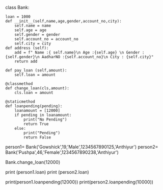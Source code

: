 class Bank:

    loan = 1000
    def __init__(self,name,age,gender,account_no,city):
        self.name = name
        self.age = age
        self.gender = gender
        self.account_no = account_no
        self.city = city
    def address (self):
        add = f" Name :{ self.name}\n Age :{self.age} \n Gender : {self.gender}\n AadharNO :{self.account_no}\n City : {self.city}"
        return add

    def pay_loan (self,amount):
        self.loan = amount

    @classmethod
    def change_loan(cls,amount):
        cls.loan = amount

    @staticmethod
    def loanpending(pending):
        loanamount = [12000]
        if pending in loanamount:
            print("No Pending")
            return True
        else:
            print("Pending")
            return False


person1= Bank('Gowshick',19,'Male',1234567890125,'Anthiyur')
person2= Bank('Pushpa',46,'Female',1234567890238,'Anthiyur')

Bank.change_loan(12000)

print (person1.loan)
print (person2.loan)

print(person1.loanpending(12000))
print(person2.loanpending(10000))

